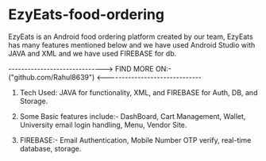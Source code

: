 # EzyEats-food-ordering
EzyEats is an Android food ordering platform created by our team, EzyEats has many features mentioned below and we have used Android Studio with JAVA and XML and we have used FIREBASE for db.

------------------------------> FIND MORE ON:- ("github.com/Rahul8639") <------------------------------

1. Tech Used:  JAVA for functionality, XML, and FIREBASE for Auth, DB, and Storage.

2. Some Basic features include:-
   DashBoard, Cart Management, Wallet, University email login handling,
   Menu, Vendor Site.
   
4. FIREBASE:-
   Email Authentication, Mobile Number OTP verify,
   real-time database, storage.
